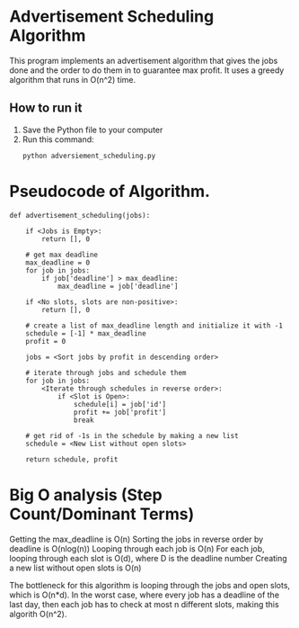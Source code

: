 # Advertisement Scheduling Algorithm

This program implements an advertisement algorithm that gives the jobs done and the order to do them in to guarantee max profit. It uses a greedy algorithm that runs in O(n^2) time.

## How to run it

1. Save the Python file to your computer
2. Run this command:
   ```
   python adversiement_scheduling.py
   ```

# Pseudocode of Algorithm.
```
def advertisement_scheduling(jobs):

    if <Jobs is Empty>:
        return [], 0

    # get max deadline 
    max_deadline = 0
    for job in jobs:
        if job['deadline'] > max_deadline:
            max_deadline = job['deadline']

    if <No slots, slots are non-positive>:
        return [], 0

    # create a list of max_deadline length and initialize it with -1
    schedule = [-1] * max_deadline
    profit = 0

    jobs = <Sort jobs by profit in descending order>

    # iterate through jobs and schedule them
    for job in jobs:
        <Iterate through schedules in reverse order>:
            if <Slot is Open>:
                schedule[i] = job['id']
                profit += job['profit']
                break

    # get rid of -1s in the schedule by making a new list
    schedule = <New List without open slots>

    return schedule, profit
```

# Big O analysis (Step Count/Dominant Terms)
Getting the max_deadline is O(n)
Sorting the jobs in reverse order by deadline is O(nlog(n))
Looping through each job is O(n)
For each job, looping through each slot is O(d), where D is the deadline number
Creating a new list without open slots is O(n)

The bottleneck for this algorithm is looping through the jobs and open slots, which is O(n*d). In the worst case, where every job has a deadline of the last day, then each job has to check at most n different slots,
making this algorith O(n^2).


